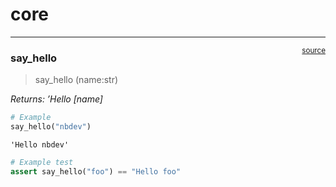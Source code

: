 # core


<!-- WARNING: THIS FILE WAS AUTOGENERATED! DO NOT EDIT! -->

------------------------------------------------------------------------

<a
href="https://github.com/tsteelematc/nbdev-playing/blob/main/nbdev_playing/core.py#L9"
target="_blank" style="float:right; font-size:smaller">source</a>

### say_hello

>  say_hello (name:str)

*Returns: ’Hello \[name\]*

``` python
# Example
say_hello("nbdev")
```

    'Hello nbdev'

``` python
# Example test
assert say_hello("foo") == "Hello foo"
```
